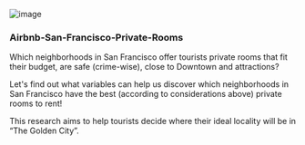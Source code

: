 ![image](https://user-images.githubusercontent.com/54724466/86974197-bb193500-c12a-11ea-8627-74118ff58984.png)


### Airbnb-San-Francisco-Private-Rooms

Which neighborhoods in San Francisco offer tourists private rooms that fit their budget, are safe (crime-wise), close to Downtown and attractions?

Let's find out what variables can help us discover which neighborhoods in San Francisco have the best (according to considerations above) private rooms to rent!

This research aims to help tourists decide where their ideal locality will be  in “The Golden City”.

